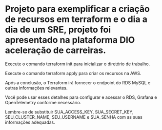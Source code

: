 # Projeto para exemplificar a criação de recursos em terraform e o dia a dia de um SRE, projeto foi apresentado na plataforma DIO aceleração de carreiras.


Execute o comando terraform init para inicializar o diretório de trabalho.

Execute o comando terraform apply para criar os recursos na AWS.

Após a conclusão, o Terraform irá fornecer o endpoint do RDS MySQL e outras informações relevantes.

Você pode usar esses detalhes para configurar e acessar o RDS, Grafana e OpenTelemetry conforme necessário.

Lembre-se de substituir SUA_ACCESS_KEY, SUA_SECRET_KEY, SEU_CLUSTER_NAME, SEU_USERNAME e SUA_SENHA com as suas informações adequadas.
